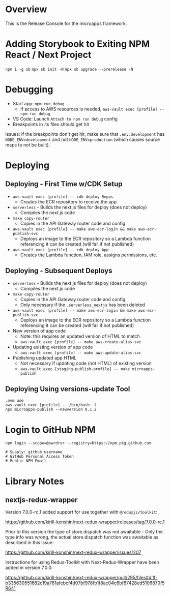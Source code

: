 # Overview

This is the Release Console for the microapps framework.

# Adding Storybook to Exiting NPM React / Next Project

`npm i -g sb`
`npx sb init -N`
`npx sb upgrade --prerelease -N`

# Debugging

- Start app: `npm run debug`
  - If access to AWS resources is needed, `aws-vault exec [profile] -- npm run debug`
- VS Code: Launch `Attach to npm run debug` config
- Breakpoints in .ts files should get hit

Issues: if the breakpoints don't get hit, make sure that `.env.development` has `NODE_ENV=development` and not `NODE_ENV=production` (which causes source maps to not be built).

# Deploying

## Deploying - First Time w/CDK Setup

- `aws-vault exec [profile] -- cdk deploy Repos`
  - Creates the ECR repository to receive the app
- `serverless` - Builds the next.js files for deploy (does not deploy)
  - Compiles the next.js code
- `make copy-router`
  - Copies in the API Gateway router code and config
- `aws-vault exec [profile] -- make aws-ecr-login && make aws-ecr-publish-svc`
  - Deploys an image to the ECR repository so a Lambda function referencing it can be created (will fail if not published)
- `aws-vault exec [profile] -- cdk deploy App`
  - Creates the Lambda function, IAM role, assigns permissions, etc.

## Deploying - Subsequent Deploys

- `serverless` - Builds the next.js files for deploy (does not deploy)
  - Compiles the next.js code
- `make copy-router`
  - Copies in the API Gateway router code and config
  - Only necessary if the `.serverless_nextjs` has been deleted
- `aws-vault exec [profile] -- make aws-ecr-login && make aws-ecr-publish-svc`
  - Deploys an image to the ECR repository so a Lambda function referencing it can be created (will fail if not published)
- New version of app code
  - Note: this requires an updated version of HTML to match
  - `aws-vault exec [profile] -- make aws-create-alias-svc`
- Updating existing version of app code
  - `aws-vault exec [profile] -- make aws-update-alias-svc`
- Publishing updated app HTML
  - Not necessary if updating code (not HTML) of existing version
  - `aws-vault exec [staging-publish-profile] -- make microapps-publish`

## Deploying Using versions-update Tool

```
.nvm use
aws-vault exec [profile] -- /bin/bash -l
npx microapps-publish --newversion 0.1.2
```

# Login to GitHub NPM

```
npm login --scope=@pwrdrvr --registry=https://npm.pkg.github.com

# Supply: github username
# GitHub Personal Access Token
# Public NPM Email
```

# Library Notes

## nextjs-redux-wrapper

Version 7.0.0-rc.1 added support for use together with `@reduxjs/toolkit`:

https://github.com/kirill-konshin/next-redux-wrapper/releases/tag/7.0.0-rc.1

Prior to this version the type of store.dispatch was not awaitable - Only the type info was wrong, the actual store.dispatch function was awaitable as described in this issue:

https://github.com/kirill-konshin/next-redux-wrapper/issues/207

Instructions for using Redux-Toolkit with Next-Redux-Wrapper have been added in version 7.0.0:

https://github.com/kirill-konshin/next-redux-wrapper/pull/295/files#diff-b335630551682c19a781afebcf4d07bf978fb1f8ac04c6bf87428ed5106870f5R641
